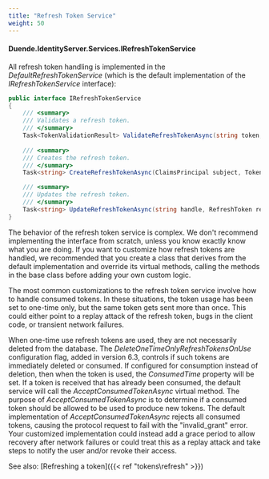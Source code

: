 ```yaml
---
title: "Refresh Token Service"
weight: 50
---
```


#### Duende.IdentityServer.Services.IRefreshTokenService

All refresh token handling is implemented in the *DefaultRefreshTokenService* (which is the default implementation of the *IRefreshTokenService* interface):

```cs
public interface IRefreshTokenService
{
    /// <summary>
    /// Validates a refresh token.
    /// </summary>
    Task<TokenValidationResult> ValidateRefreshTokenAsync(string token, Client client);
    
    /// <summary>
    /// Creates the refresh token.
    /// </summary>
    Task<string> CreateRefreshTokenAsync(ClaimsPrincipal subject, Token accessToken, Client client);

    /// <summary>
    /// Updates the refresh token.
    /// </summary>
    Task<string> UpdateRefreshTokenAsync(string handle, RefreshToken refreshToken, Client client);
}
```

The behavior of the refresh token service is complex. We don't recommend
implementing the interface from scratch, unless you know exactly know what you
are doing. If you want to customize how refresh tokens are handled, we
recommended that you create a class that derives from the default implementation
and override its virtual methods, calling the methods in the base class before
adding your own custom logic.

The most common customizations to the refresh token service involve how to
handle consumed tokens. In these situations, the token usage has been set to
one-time only, but the same token gets sent more than once. This could either
point to a replay attack of the refresh token, bugs in the client code, or
transient network failures.

When one-time use refresh tokens are used, they are not necessarily deleted from
the database. The *DeleteOneTimeOnlyRefreshTokensOnUse* configuration flag,
added in version 6.3, controls if such tokens are immediately deleted or
consumed. If configured for consumption instead of deletion, then when the token
is used, the *ConsumedTime* property will be set. If a token is received that
has already been consumed, the default service will call the
*AcceptConsumedTokenAsync* virtual method. The purpose of
*AcceptConsumedTokenAsync* is to determine if a consumed token should be allowed
to be used to produce new tokens. The default implementation of
*AcceptConsumedTokenAsync* rejects all consumed tokens, causing the protocol
request to fail with the "invalid_grant" error. Your customized implementation
could instead add a grace period to allow recovery after network failures or
could treat this as a replay attack and take steps to notify the user and/or
revoke their access.

See also: [Refreshing a token]({{< ref "tokens\refresh" >}})